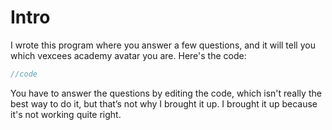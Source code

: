 # Intro
I wrote this program where you answer a few questions, and it will tell you which vexcees academy avatar you are. Here's the code:
```js
//code
```
You have to answer the questions by editing the code, which isn't really the best way to do it, but that’s not why I brought it up. I brought it up because it's not working quite right.
